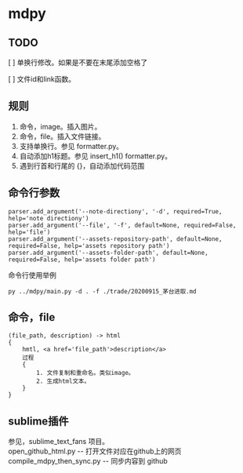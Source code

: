 # mdpy


## TODO

[ ] 单换行修改。如果是<!-- -->不要在末尾添加空格了

[ ] 文件id和link函数。


## 规则

1. 命令，image。插入图片。
2. 命令，file。插入文件链接。
3. 支持单换行。参见 formatter.py。
4. 自动添加h1标题。参见 insert_h1() formatter.py。
5. 遇到行首和行尾的 {}，自动添加代码范围


## 命令行参数

```
parser.add_argument('--note-directiony', '-d', required=True, help='note directiony')
parser.add_argument('--file', '-f', default=None, required=False, help='file')
parser.add_argument('--assets-repository-path', default=None, required=False, help='assets repository path')
parser.add_argument('--assets-folder-path', default=None, required=False, help='assets folder path')
```

命令行使用举例
```
py ../mdpy/main.py -d . -f ./trade/20200915_茅台进取.md
```

## 命令，file

```
(file_path, description) -> html
{
    hmtl, <a href='file_path'>description</a>
    过程
    {
        1. 文件复制和重命名。类似image。
        2. 生成html文本。
    }
}
```

## sublime插件

参见，sublime_text_fans 项目。  
open_github_html.py -- 打开文件对应在github上的网页  
compile_mdpy_then_sync.py -- 同步内容到 github  
